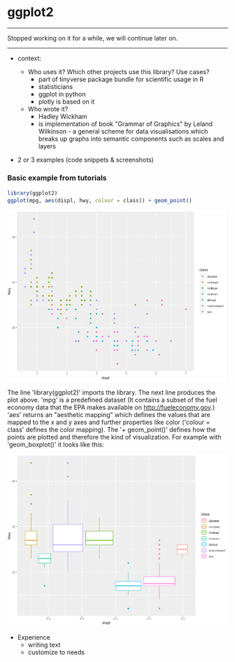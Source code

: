 # ggplot2

-----

Stopped working on it for a while, we will continue later on.

-----

- context:
  - Who uses it? Which other projects use this library? Use cases?
    - part of tinyverse package bundle for scientific usage in R
    - statisticians
    - ggplot in python
    - plotly is based on it
  - Who wrote it?
    - Hadley Wickham
    - is implementation of book "Grammar of Graphics" by Leland Wilkinson - a general scheme for data visualisations which breaks up graphs into semantic components such as scales and layers

- 2 or 3 examples (code snippets & screenshots)

### Basic example from tutorials
```R
library(ggplot2)
ggplot(mpg, aes(displ, hwy, colour = class)) + geom_point()
```

![](pictures/ggplot2_simple.png)

The line 'library(ggplot2)' imports the library. 
The next line produces the plot above. 'mpg' is a predefined dataset (It contains a subset of the fuel economy data that the EPA makes available on http://fueleconomy.gov.) 'aes' returns an "aesthetic mapping" which defines the values that are mapped to the x and y axes and further properties like color ('colour = class' defines the color mapping). The '+ geom_point()' defines how the points are plotted and therefore the kind of visualization. For example with 'geom_boxplot()' it looks like this:

![](pictures/ggplot2_simple2.png)


- Experience
  - writing text
  - customize to needs 
  
